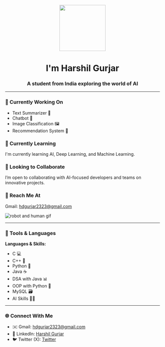 <p align="center">
  <img src="https://www.adoreinfotech.com/assets/img/chatbot-marketing.gif" width="150"/>
</p>

<h1 align="center">I'm Harshil Gurjar</h1>
<h3 align="center">A student from India exploring the world of AI</h3>

---

### 🔧 Currently Working On
- Text Summarizer 📄  
- Chatbot 🤖  
- Image Classification 🖼️  
- Recommendation System 🎯  

### 📘 Currently Learning
I'm currently learning AI, Deep Learning, and Machine Learning.

### 🤝 Looking to Collaborate
I’m open to collaborating with AI-focused developers and teams on innovative projects.

### 📩 Reach Me At
Gmail: hdgurjar2323@gmail.com

![robot and human gif](https://compote.slate.com/images/5123743f-a73d-4a62-84ab-b17ab3fe0845.gif)

---

### 🧰 Tools & Languages

**Languages & Skills:**
- C 💻
- C++ 🧠
- Python 🐍
- Java ☕
- DSA with Java 📊
- OOP with Python 🧩
- MySQL 🗃️
- AI Skills 🧠🤖

---

### 🌐 Connect With Me

- ✉️ Gmail: [hdgurjar2323@gmail.com](mailto:hdgurjar2323@gmail.com)
- 🔗 LinkedIn: [Harshil Gurjar](https://www.linkedin.com/in/harshil-gurjar23/)
- 🐦 Twitter (X): [Twitter](https://twitter.com)
